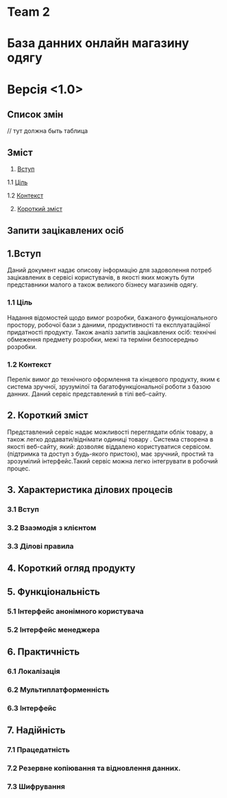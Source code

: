 # Team 2 #

# База данних онлайн магазину одягу #

# Версія <1.0> #

## Список змін ##

// тут должна быть таблица


 ## Зміст ##  
1. [Вступ](https://github.com/KPI-IP94-Database/Team2/blob/bond/Doc/Stakeholder%20Requests.md#1%D0%B2%D1%81%D1%82%D1%83%D0%BF) 

  1.1 [Ціль](https://github.com/KPI-IP94-Database/Team2/blob/bond/Doc/Stakeholder%20Requests.md#11-%D1%86%D1%96%D0%BB%D1%8C)
  
  1.2 [Контекст](https://github.com/KPI-IP94-Database/Team2/blob/bond/Doc/Stakeholder%20Requests.md#12-%D0%BA%D0%BE%D0%BD%D1%82%D0%B5%D0%BA%D1%81%D1%82)
  
2. [Короткий зміст](https://github.com/KPI-IP94-Database/Team2/blob/bond/Doc/Stakeholder%20Requests.md#2-%D0%BA%D0%BE%D1%80%D0%BE%D1%82%D0%BA%D0%B8%D0%B9-%D0%B7%D0%BC%D1%96%D1%81%D1%82)
 
 ## Запити зацікавлених осіб ##
         
## 1.Вступ ##   

Даний документ надає описову інформацію для задоволення потреб зацікавлених в сервісі користувачів, в якості яких можуть бути представники малого а також великого бізнесу магазинів одягу.

### 1.1 Ціль ###

Надання відомостей щодо вимог розробки, бажаного функціонального простору, робочої бази з даними, продуктивності та експлуатаційної придатності продукту. Також аналіз запитів зацікавлених осіб: технічні обмеження предмету розробки, межі та терміни безпосередньо розробки.

### 1.2 Контекст ###

Перелік вимог до технічного оформлення та кінцевого продукту, яким є система зручної, зрузумілої та багатофункціональної роботи з базою данних. Даний сервіс представлений в тілі веб-сайту.

## 2. Короткий зміст ##

Представлений сервіс надає можливості переглядати облік товару, а також легко додавати/віднімати одиниці товару . Система створена в якості веб-сайту, який: дозволяє віддалено користуватися сервісом. (підтримка та доступ з будь-якого пристою), має зручний, простий та зрозумілий інтерфейс.Такий сервіс можна легко інтегрувати в робочий процес.

## 3. Характеристика ділових процесів

### 3.1 Вступ

### 3.2 Взаэмодія з клієнтом

### 3.3 Ділові правила

## 4. Короткий огляд продукту

## 5. Функціональність 

### 5.1 Інтерфейс анонімного користувача

### 5.2 Інтерфейс менеджера 

## 6. Практичність

### 6.1 Локалізація

### 6.2 Мультиплатформенність

### 6.3 Інтерфейс

## 7. Надійність

### 7.1 Працедатність 

### 7.2 Резервне копіювання та відновлення данних.

### 7.3 Шифрування

